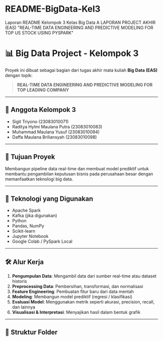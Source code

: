 # README-BigData-Kel3
Laporan README Kelompok 3 Kelas Big Data A
LAPORAN PROJECT AKHIR (EAS) "REAL-TIME DATA ENGINEERING AND PREDICTIVE MODELING FOR TOP US STOCK USING PYSPARK"
# 📊 Big Data Project - Kelompok 3

Proyek ini dibuat sebagai bagian dari tugas akhir mata kuliah **Big Data (EAS)** dengan topik:

> **REAL-TIME DATA ENGINEERING AND PREDICTIVE MODELING FOR TOP LEADING COMPANY**

---

## 👥 Anggota Kelompok 3
- Sigit Triyono (23083010071)
- Raditya Hylmi Maulana Putra (23083010083)  
- Muhammad Maulana Yusuf (23083010094)  
- Daffa Maulana Briliansyah (23083010098)

---

## 🎯 Tujuan Proyek
Membangun pipeline data real-time dan membuat model prediktif untuk membantu pengambilan keputusan bisnis pada perusahaan besar dengan memanfaatkan teknologi big data.

---

## 🧰 Teknologi yang Digunakan
- Apache Spark
- Kafka (jika digunakan)
- Python
- Pandas, NumPy
- Scikit-learn
- Jupyter Notebook
- Google Colab / PySpark Local

---

## 🛠️ Alur Kerja
1. **Pengumpulan Data**: Mengambil data dari sumber real-time atau dataset historis
2. **Preprocessing Data**: Pembersihan, transformasi, dan normalisasi
3. **Feature Engineering**: Pembuatan fitur baru dari data mentah
4. **Modeling**: Membangun model prediktif (regresi / klasifikasi)
5. **Evaluasi Model**: Menggunakan metrik seperti akurasi, precision, recall, dan lainnya
6. **Visualisasi & Interpretasi**: Menyajikan hasil dalam bentuk grafik

---

## 📁 Struktur Folder
